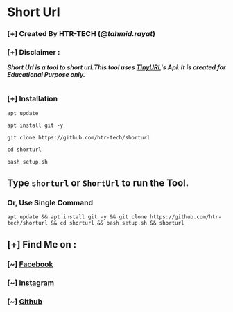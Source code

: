 # Short Url
### [+] Created By HTR-TECH (@***tahmid.rayat***)
### [+] Disclaimer :
***Short Url is a tool to short url.This tool uses [TinyURL](https://tinyurl.com/)'s Api. It is created for Educational Purpose only.***

<img src="https://i.ibb.co/LgYj0xT/shorturl.png" alt="" border="0" />

### [+] Installation
```apt update```

```apt install git -y```

```git clone https://github.com/htr-tech/shorturl```

```cd shorturl```

```bash setup.sh```

## Type `shorturl` or `ShortUrl` to run the Tool.
### Or, Use Single Command
```
apt update && apt install git -y && git clone https://github.com/htr-tech/shorturl && cd shorturl && bash setup.sh && shorturl
```
## [+] Find Me on :
### [~] [Facebook](https://facebook.com/tahmid.rayat.official/)
### [~] [Instagram](https://instagram.com/tahmid.rayat/)
### [~] [Github](https://github.com/htr-tech/)
